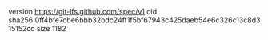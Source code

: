 version https://git-lfs.github.com/spec/v1
oid sha256:0ff4bfe7cbe6bbb32bdc24ff1f5bf67943c425daeb54e6c326c13c8d315152cc
size 1182
